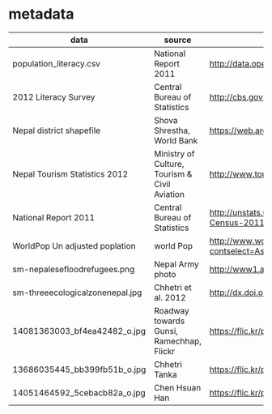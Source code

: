metadata
========

data | source | url
--- | --- | ---
population_literacy.csv | National Report 2011 | http://data.opennepal.net/content/population-aged-5-years-and-above-literacy-status
2012 Literacy Survey | Central Bureau of Statistics | http://cbs.gov.np/wp-content/uploads/2012/Surveys/BCHIMES/Chapter3.pdf
Nepal district shapefile | Shova Shrestha, World Bank | https://web.archive.org/web/20120108090508/http://maps.worldbank.org/overlays/3238
Nepal Tourism Statistics 2012 | Ministry of Culture, Tourism & Civil Aviation | http://www.tourism.gov.np/uploaded/TourrismStat2012.pdf
National Report 2011 | Central Bureau of Statistics | http://unstats.un.org/unsd/demographic/sources/census/2010_phc/Nepal/Nepal-Census-2011-Vol1.pdf 
WorldPop Un adjusted poplation | world Pop | http://www.worldpop.org.uk/data/summary/?contselect=Asia&countselect=Nepal&typeselect=Population
sm-nepalesefloodrefugees.png | Nepal Army photo | http://www1.american.edu/ted/ICE/terai.html
sm-threeecologicalzonenepal.jpg | Chhetri et al. 2012 | http://dx.doi.org/10.1016/j.apgeog.2011.10.006
14081363003_bf4ea42482_o.jpg|Roadway towards Gunsi, Ramechhap, Flickr|https://flic.kr/p/nsjECK
13686035445_bb399fb51b_o.jpg|Chhetri Tanka|https://flic.kr/p/mRovwn
14051464592_5cebacb82a_o.jpg|Chen Hsuan Han|https://flic.kr/p/npFqSU
